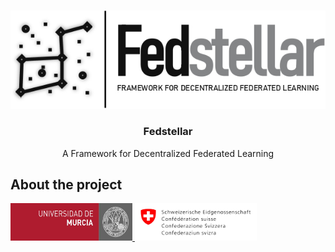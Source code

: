 <!-- PROJECT LOGO -->
<br>
<p align="center">
  <a href="https://github.com/enriquetomasmb/fedstellar">
    <img src="assets/fedstellar-logo.jpg" alt="fedstellar">
  </a>
  <h3 align="center">Fedstellar</h3>

  <p align="center">
    A Framework for Decentralized Federated Learning
    <br>
  </p>
</p>

## About the project

<a href="https://um.es">
  <img src="assets/umu.jpg" alt="fedstellar" width="195" height="60">
</a>
<a href="#">
  <img src="assets/armasuisse.jpg" alt="fedstellar" width="195" height="60">
</a>
<br>
